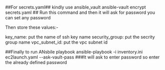 ##For secrets.yaml##    kindly use ansible_vault
ansible-vault encrypt secrets.yaml  ## Run this command and then it will ask for password you can set any password

Then store these values:-

key_name: put the name of ssh key name
security_group: put the secrity group name
vpc_subnet_id: put the vpc subnet id  

##Finally to run ANsbile playbook
ansible-playbook -i inventory.ini ec2launch.yaml --ask-vault-pass  ###It will ask to enter password so enter the already defined password






